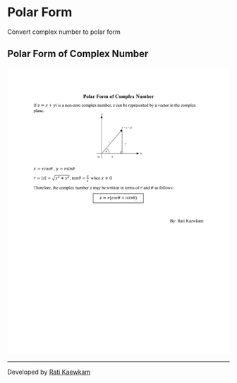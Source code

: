 # Polar Form
Convert complex number to polar form

## Polar Form of Complex Number

![image](https://raw.githubusercontent.com/ratikaewkam/PolarForm/main/Polar%20Form%20of%20Complex%20Number.png)

---
Developed by [Rati Kaewkam](https://github.com/ratikaewkam)